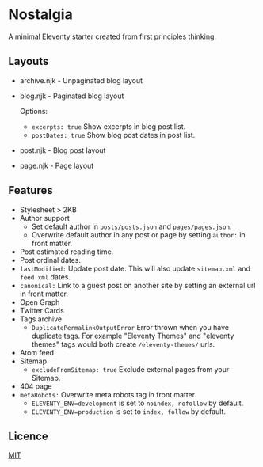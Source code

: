 # Nostalgia

A minimal Eleventy starter created from first principles thinking.

## Layouts

- archive.njk - Unpaginated blog layout
- blog.njk - Paginated blog layout

  Options:

  - `excerpts: true` Show excerpts in blog post list.
  - `postDates: true` Show blog post dates in post list.

- post.njk - Blog post layout
- page.njk - Page layout

## Features

- Stylesheet > 2KB
- Author support
  - Set default author in `posts/posts.json` and `pages/pages.json`.
  - Overwrite default author in any post or page by setting `author:` in front matter.
- Post estimated reading time.
- Post ordinal dates.
- `lastModified:` Update post date. This will also update `sitemap.xml` and `feed.xml` dates.
- `canonical:` Link to a guest post on another site by setting an external url in front matter.
- Open Graph
- Twitter Cards
- Tags archive
  - `DuplicatePermalinkOutputError` Error thrown when you have duplicate tags. For example "Eleventy Themes" and "eleventy themes" tags would both create `/eleventy-themes/` urls.
- Atom feed
- Sitemap
  - `excludeFromSitemap: true` Exclude external pages from your Sitemap.
- 404 page
- `metaRobots:` Overwrite meta robots tag in front matter.
  - `ELEVENTY_ENV=development` is set to `noindex, nofollow` by default.
  - `ELEVENTY_ENV=production` is set to `index, follow` by default.

## Licence

[MIT](LICENCE)
